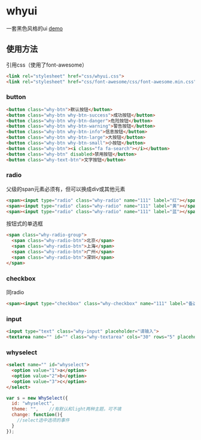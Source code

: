 # whyui

一套黑色风格的ui [demo](https://whyronnie.github.io/whyui)

## 使用方法

引用css（使用了font-awesome）

```html
<link rel="stylesheet" href="css/whyui.css">
<link rel="stylesheet" href="css/font-awesome/css/font-awesome.min.css">
```
### button

```html
<button class="why-btn">默认按钮</button>
<button class="why-btn why-btn-success">成功按钮</button>
<button class="why-btn why-btn-danger">危险按钮</button>
<button class="why-btn why-btn-warning">警告按钮</button>
<button class="why-btn why-btn-info">信息按钮</button>
<button class="why-btn why-btn-large">大按钮</button>
<button class="why-btn why-btn-small">小按钮</button>
<button class="why-btn"><i class="fa fa-search"></i></button>
<button class="why-btn" disabled>禁用按钮</button>
<button class="why-text-btn">文字按钮</button>
```

### radio

父级的span元素必须有，但可以换成div或其他元素
```html
<span><input type="radio" class="why-radio" name="111" label="红"></span>
<span><input type="radio" class="why-radio" name="111" label="黄"></span>
<span><input type="radio" class="why-radio" name="111" label="蓝"></span>
```
按钮式的单选框
```html
<span class="why-radio-group">
  <span class="why-radio-btn">北京</span>
  <span class="why-radio-btn">上海</span>
  <span class="why-radio-btn">广州</span>
  <span class="why-radio-btn">深圳</span>
</span>	
```

### checkbox

同radio
```html
<span><input type="checkbox" class="why-checkbox" name="111" label="备选项"></span>
```

### input
```html
<input type="text" class="why-input" placeholder="请输入">
<textarea name="" id="" class="why-textarea" cols="30" rows="5" placeholder="请输入"></textarea>
```

### whyselect

```html
<select name="" id="whyselect">
  <option value="1">a</option>
  <option value="2">b</option>
  <option value="3">c</option>
</select>
```
```javascript
var s = new WhySelect({
  id: "whyselect",
  theme: "",	//有默认和light两种主题，可不填
  change: function(){
	//select选中选项的事件
  }
});
```

